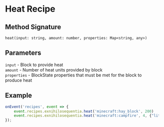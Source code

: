 # Heat Recipe

## Method Signature

`heat(input: string, amount: number, properties: Map<string, any>)`

## Parameters

`input` - Block to provide heat  
`amount` - Number of heat units provided by block  
`properties` - BlockState properties that must be met for the block to produce heat


## Example

```javascript
onEvent('recipes', event => {
    event.recipes.exnihilosequentia.heat('minecraft:hay_block', 200)
    event.recipes.exnihilosequentia.heat('minecraft:campfire', 4, {"lit": "true"})
});
```